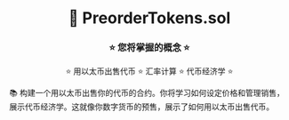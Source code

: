 <div align="center">

# 🚀 PreorderTokens.sol

### ⭐ 您将掌握的概念 ⭐

⭐ 用以太币出售代币 ⭐ 汇率计算 ⭐ 代币经济学 ⭐

</div>

📚 构建一个用以太币出售你的代币的合约。你将学习如何设定价格和管理销售，展示代币经济学。这就像你数字货币的预售，展示了如何用以太币出售代币。
